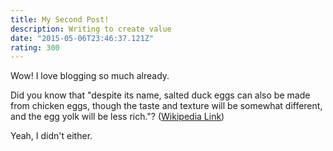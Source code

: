 ```yaml
---
title: My Second Post!
description: Writing to create value
date: "2015-05-06T23:46:37.121Z"
rating: 300
---
```


Wow! I love blogging so much already.

Did you know that "despite its name, salted duck eggs can also be made from
chicken eggs, though the taste and texture will be somewhat different, and the
egg yolk will be less rich."?
([Wikipedia Link](https://en.wikipedia.org/wiki/Salted_duck_egg))

Yeah, I didn't either.

